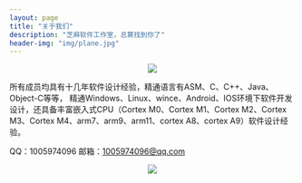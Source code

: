 ```yaml
---
layout: page
title: "关于我们"
description: "芝麻软件工作室，总算找到你了"
header-img: "img/plane.jpg"
---
```


<center>
    <p><img src="http://dreamofbook.qiniudn.com/Zero.png" align="center"></p>
</center>

所有成员均具有十几年软件设计经验，精通语言有ASM、C、C++、Java、Object-C等等，
精通Windows、Linux、wince、Android、IOS环境下软件开发设计，还具备丰富嵌入式CPU（Cortex M0、Cortex M1、Cortex M2、Cortex M3、Cortex M4、arm7、arm9、arm11、cortex A8、cortex A9）软件设计经验。

QQ：1005974096
邮箱：1005974096@qq.com

<script>

<img  style="CURSOR: pointer" onclick="javascript:window.open('http://b.qq.com/webc.htm?new=0&sid=1005974096&o=softroom.org&q=7', '_blank', 'height=502, width=644,toolbar=no,scrollbars=no,menubar=no,status=no');"  border="0" SRC=http://wpa.qq.com/pa?p=1:1005974096:1 alt="点击这里给我发消息">

</script>

<center>
    <p><img src="http://dreamofbook.qiniudn.com/hacker.png" align="center"></p>
</center>

